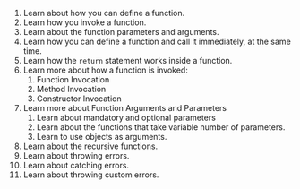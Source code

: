1. Learn about how you can define a function.
2. Learn how you invoke a function.
3. Learn about the function parameters and arguments.
4. Learn how you can define a function and call it immediately, at the same time.
5. Learn how the `return` statement works inside a function.
6. Learn more about how a function is invoked:
    1. Function Invocation
    2. Method Invocation
    3. Constructor Invocation
7. Learn more about Function Arguments and Parameters
     1. Learn about mandatory and optional parameters
     2. Learn about the functions that take variable number of parameters.
     3. Learn to use objects as arguments.
8. Learn about the recursive functions.
9. Learn about throwing errors.
10. Learn about catching errors.
11. Learn about throwing custom errors.

     
     
